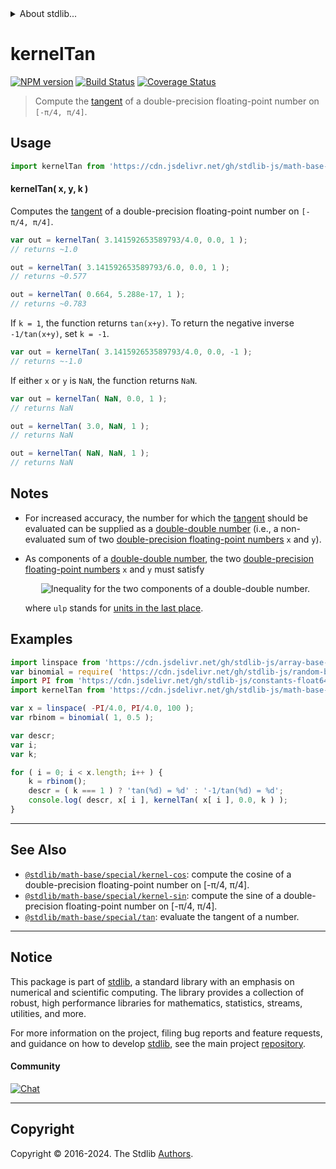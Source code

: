<!--

@license Apache-2.0

Copyright (c) 2022 The Stdlib Authors.

Licensed under the Apache License, Version 2.0 (the "License");
you may not use this file except in compliance with the License.
You may obtain a copy of the License at

   http://www.apache.org/licenses/LICENSE-2.0

Unless required by applicable law or agreed to in writing, software
distributed under the License is distributed on an "AS IS" BASIS,
WITHOUT WARRANTIES OR CONDITIONS OF ANY KIND, either express or implied.
See the License for the specific language governing permissions and
limitations under the License.

-->


<details>
  <summary>
    About stdlib...
  </summary>
  <p>We believe in a future in which the web is a preferred environment for numerical computation. To help realize this future, we've built stdlib. stdlib is a standard library, with an emphasis on numerical and scientific computation, written in JavaScript (and C) for execution in browsers and in Node.js.</p>
  <p>The library is fully decomposable, being architected in such a way that you can swap out and mix and match APIs and functionality to cater to your exact preferences and use cases.</p>
  <p>When you use stdlib, you can be absolutely certain that you are using the most thorough, rigorous, well-written, studied, documented, tested, measured, and high-quality code out there.</p>
  <p>To join us in bringing numerical computing to the web, get started by checking us out on <a href="https://github.com/stdlib-js/stdlib">GitHub</a>, and please consider <a href="https://opencollective.com/stdlib">financially supporting stdlib</a>. We greatly appreciate your continued support!</p>
</details>

# kernelTan

[![NPM version][npm-image]][npm-url] [![Build Status][test-image]][test-url] [![Coverage Status][coverage-image]][coverage-url] <!-- [![dependencies][dependencies-image]][dependencies-url] -->

> Compute the [tangent][tangent] of a double-precision floating-point number on `[-π/4, π/4]`.



<section class="usage">

## Usage

```javascript
import kernelTan from 'https://cdn.jsdelivr.net/gh/stdlib-js/math-base-special-kernel-tan@v0.2.2-deno/mod.js';
```

#### kernelTan( x, y, k )

Computes the [tangent][tangent] of a double-precision floating-point number on `[-π/4, π/4]`.

```javascript
var out = kernelTan( 3.141592653589793/4.0, 0.0, 1 );
// returns ~1.0

out = kernelTan( 3.141592653589793/6.0, 0.0, 1 );
// returns ~0.577

out = kernelTan( 0.664, 5.288e-17, 1 );
// returns ~0.783
```

If `k = 1`, the function returns `tan(x+y)`. To return the negative inverse `-1/tan(x+y)`, set `k = -1`. 

```javascript
var out = kernelTan( 3.141592653589793/4.0, 0.0, -1 );
// returns ~-1.0
```

If either `x` or `y` is `NaN`, the function returns `NaN`.

```javascript
var out = kernelTan( NaN, 0.0, 1 );
// returns NaN

out = kernelTan( 3.0, NaN, 1 );
// returns NaN

out = kernelTan( NaN, NaN, 1 );
// returns NaN
```

</section>

<!-- /.usage -->

<section class="notes">

## Notes

-   For increased accuracy, the number for which the [tangent][tangent] should be evaluated can be supplied as a [double-double number][double-double-arithmetic] (i.e., a non-evaluated sum of two [double-precision floating-point numbers][ieee754] `x` and `y`).

-   As components of a [double-double number][double-double-arithmetic], the two [double-precision floating-point numbers][ieee754] `x` and `y` must satisfy 

    <!-- <equation class="equation" label="eq:double_double_inequality" align="center" raw="|y| \leq \frac{1}{2} \operatorname{ulp}(x)" alt="Inequality for the two components of a double-double number."> -->

    <div class="equation" align="center" data-raw-text="|y| \leq \frac{1}{2} \operatorname{ulp}(x)" data-equation="eq:double_double_inequality">
        <img src="https://cdn.jsdelivr.net/gh/stdlib-js/stdlib@bb29798906e119fcb2af99e94b60407a270c9b32/lib/node_modules/@stdlib/math/base/special/kernel-tan/docs/img/equation_double_double_inequality.svg" alt="Inequality for the two components of a double-double number.">
        <br>
    </div>

    <!-- </equation> -->

    where `ulp` stands for [units in the last place][ulp].

</section>

<!-- /.notes -->

<section class="examples">

## Examples

<!-- eslint no-undef: "error" -->

```javascript
import linspace from 'https://cdn.jsdelivr.net/gh/stdlib-js/array-base-linspace@deno/mod.js';
var binomial = require( 'https://cdn.jsdelivr.net/gh/stdlib-js/random-base-binomial' ).factory;
import PI from 'https://cdn.jsdelivr.net/gh/stdlib-js/constants-float64-pi@deno/mod.js';
import kernelTan from 'https://cdn.jsdelivr.net/gh/stdlib-js/math-base-special-kernel-tan@v0.2.2-deno/mod.js';

var x = linspace( -PI/4.0, PI/4.0, 100 );
var rbinom = binomial( 1, 0.5 );

var descr;
var i;
var k;

for ( i = 0; i < x.length; i++ ) {
    k = rbinom();
    descr = ( k === 1 ) ? 'tan(%d) = %d' : '-1/tan(%d) = %d';
    console.log( descr, x[ i ], kernelTan( x[ i ], 0.0, k ) );
}
```

</section>

<!-- /.examples -->

<!-- C interface documentation. -->



<!-- Section for related `stdlib` packages. Do not manually edit this section, as it is automatically populated. -->

<section class="related">

* * *

## See Also

-   <span class="package-name">[`@stdlib/math-base/special/kernel-cos`][@stdlib/math/base/special/kernel-cos]</span><span class="delimiter">: </span><span class="description">compute the cosine of a double-precision floating-point number on \[-π/4, π/4].</span>
-   <span class="package-name">[`@stdlib/math-base/special/kernel-sin`][@stdlib/math/base/special/kernel-sin]</span><span class="delimiter">: </span><span class="description">compute the sine of a double-precision floating-point number on \[-π/4, π/4].</span>
-   <span class="package-name">[`@stdlib/math-base/special/tan`][@stdlib/math/base/special/tan]</span><span class="delimiter">: </span><span class="description">evaluate the tangent of a number.</span>

</section>

<!-- /.related -->

<!-- Section for all links. Make sure to keep an empty line after the `section` element and another before the `/section` close. -->


<section class="main-repo" >

* * *

## Notice

This package is part of [stdlib][stdlib], a standard library with an emphasis on numerical and scientific computing. The library provides a collection of robust, high performance libraries for mathematics, statistics, streams, utilities, and more.

For more information on the project, filing bug reports and feature requests, and guidance on how to develop [stdlib][stdlib], see the main project [repository][stdlib].

#### Community

[![Chat][chat-image]][chat-url]

---

## Copyright

Copyright &copy; 2016-2024. The Stdlib [Authors][stdlib-authors].

</section>

<!-- /.stdlib -->

<!-- Section for all links. Make sure to keep an empty line after the `section` element and another before the `/section` close. -->

<section class="links">

[npm-image]: http://img.shields.io/npm/v/@stdlib/math-base-special-kernel-tan.svg
[npm-url]: https://npmjs.org/package/@stdlib/math-base-special-kernel-tan

[test-image]: https://github.com/stdlib-js/math-base-special-kernel-tan/actions/workflows/test.yml/badge.svg?branch=v0.2.2
[test-url]: https://github.com/stdlib-js/math-base-special-kernel-tan/actions/workflows/test.yml?query=branch:v0.2.2

[coverage-image]: https://img.shields.io/codecov/c/github/stdlib-js/math-base-special-kernel-tan/main.svg
[coverage-url]: https://codecov.io/github/stdlib-js/math-base-special-kernel-tan?branch=main

<!--

[dependencies-image]: https://img.shields.io/david/stdlib-js/math-base-special-kernel-tan.svg
[dependencies-url]: https://david-dm.org/stdlib-js/math-base-special-kernel-tan/main

-->

[chat-image]: https://img.shields.io/gitter/room/stdlib-js/stdlib.svg
[chat-url]: https://app.gitter.im/#/room/#stdlib-js_stdlib:gitter.im

[stdlib]: https://github.com/stdlib-js/stdlib

[stdlib-authors]: https://github.com/stdlib-js/stdlib/graphs/contributors

[umd]: https://github.com/umdjs/umd
[es-module]: https://developer.mozilla.org/en-US/docs/Web/JavaScript/Guide/Modules

[deno-url]: https://github.com/stdlib-js/math-base-special-kernel-tan/tree/deno
[deno-readme]: https://github.com/stdlib-js/math-base-special-kernel-tan/blob/deno/README.md
[umd-url]: https://github.com/stdlib-js/math-base-special-kernel-tan/tree/umd
[umd-readme]: https://github.com/stdlib-js/math-base-special-kernel-tan/blob/umd/README.md
[esm-url]: https://github.com/stdlib-js/math-base-special-kernel-tan/tree/esm
[esm-readme]: https://github.com/stdlib-js/math-base-special-kernel-tan/blob/esm/README.md
[branches-url]: https://github.com/stdlib-js/math-base-special-kernel-tan/blob/main/branches.md

[tangent]: https://en.wikipedia.org/wiki/Tangent

[double-double-arithmetic]: https://en.wikipedia.org/wiki/Quadruple-precision_floating-point_format#Double-double_arithmetic

[ieee754]: https://en.wikipedia.org/wiki/IEEE_floating_point

[ulp]: https://en.wikipedia.org/wiki/Unit_in_the_last_place

<!-- <related-links> -->

[@stdlib/math/base/special/kernel-cos]: https://github.com/stdlib-js/math-base-special-kernel-cos/tree/deno

[@stdlib/math/base/special/kernel-sin]: https://github.com/stdlib-js/math-base-special-kernel-sin/tree/deno

[@stdlib/math/base/special/tan]: https://github.com/stdlib-js/math-base-special-tan/tree/deno

<!-- </related-links> -->

</section>

<!-- /.links -->
